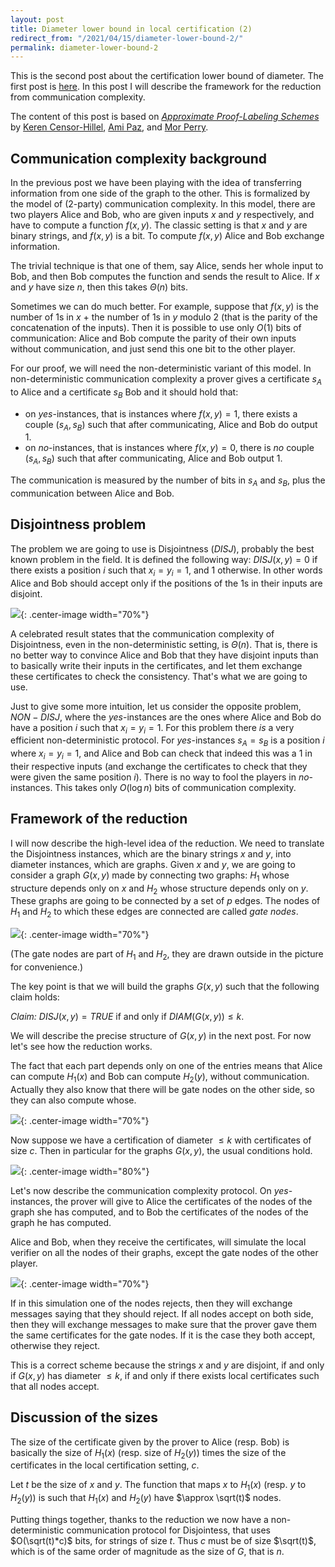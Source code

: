 ```yaml
---
layout: post
title: Diameter lower bound in local certification (2)
redirect_from: "/2021/04/15/diameter-lower-bound-2/"
permalink: diameter-lower-bound-2
---
```


This is the second post about the certification lower bound of diameter. 
The first post is [here](./https://discrete-notes.github.io/diameter-lower-bound-1).
In this post I will describe the framework for the reduction from 
communication complexity.

The content of this post is based on 
*[Approximate Proof-Labeling Schemes](https://www.sciencedirect.com/science/article/abs/pii/S030439751830536X?via%3Dihub)* by 
[Keren Censor-Hillel](https://ckeren.net.technion.ac.il/), 
[Ami Paz](https://sites.google.com/view/amipaz/), and 
[Mor Perry](https://dblp.org/pid/176/8185.html).

## Communication complexity background

In the previous post we have been playing with the idea of transferring
information from one side of the graph to the other. 
This is formalized by the model of (2-party) communication
complexity. 
In this model, there are two players Alice and Bob, who are given inputs
$x$ and $y$ respectively, and have to compute a function $f(x,y)$. 
The classic setting is that $x$ and $y$ are binary strings, and $f(x,y)$ is 
a bit. 
To compute $f(x,y)$ Alice and Bob exchange information. 

The trivial 
technique is that one of them, say Alice, sends her whole input to Bob, 
and then Bob computes the function and sends the result to Alice.
If $x$ and $y$ have size $n$, then this takes $\Theta(n)$ bits. 

Sometimes we can do much better. For example, suppose that $f(x,y)$ is the
number of 1s in $x$ + the number of 1s in $y$ modulo 2 (that is the 
parity of the concatenation of the inputs). Then it is possible to use only
$O(1)$ bits of communication: Alice and Bob compute the parity of their 
own inputs without communication, and just send this one bit to the other 
player.

For our proof, we will need the non-deterministic variant of this model.
In non-deterministic communication complexity a prover gives a certificate
$s_A$ to Alice and a certificate $s_B$ Bob and it should hold that: 
* on *yes*-instances, that is instances where $f(x,y)=1$, there exists 
a couple $(s_A,s_B)$ such that after communicating, Alice and Bob do output 1. 
* on *no*-instances, that is instances where $f(x,y)=0$, there is *no* 
couple $(s_A,s_B)$ such that after communicating, Alice and Bob output 1. 

The communication is measured by the number of bits in $s_A$ and $s_B$,
plus the communication between Alice and Bob. 


## Disjointness problem
The problem we are going to use is Disjointness ($DISJ$), probably the 
best known problem in the field. It is defined the following way: 
$DISJ(x,y)=0$ if there exists a position $i$ such that $x_i=y_i=1$, and 1
otherwise. In other words Alice and Bob should accept only if the positions
of the 1s in their inputs are disjoint.

![](assets/disjointness.png){: .center-image width="70%"}

A celebrated result states that the communication complexity of 
Disjointness, even in the non-deterministic setting, is $\Theta(n)$. 
That is, there is no better way to convince Alice and Bob that they have 
disjoint inputs than to basically write their inputs in the certificates, 
and let them exchange these certificates to check the consistency. 
That's what we are going to use. 

Just to give some more intuition, let us consider the opposite problem, 
$NON-DISJ$, where the *yes*-instances are the ones where Alice and Bob
do have a position $i$ such that $x_i=y_i=1$. For this problem there *is* a 
very efficient non-deterministic protocol. For *yes*-instances $s_A=s_B$ 
is a position $i$ where $x_i=y_i=1$, and Alice and 
Bob can check that indeed this was a 1 in their respective inputs (and 
exchange the certificates to check that they were given the same position 
$i$). 
There is no way to fool the players in *no*-instances. 
This takes only $O(\log n)$ bits of communication complexity. 

## Framework of the reduction	

I will now describe the high-level idea of the reduction.
We need to translate the Disjointness instances,
which are the binary strings $x$ and $y$, into diameter instances, which 
are graphs. 
Given $x$ and $y$, we are going to consider a graph $G(x,y)$ made by 
connecting two graphs: $H_1$ whose
structure depends only on $x$ and $H_2$ whose structure depends only on 
$y$. These graphs are going to be connected by a set of $p$ edges. 
The nodes of $H_1$ and $H_2$ to which these edges are connected are called
*gate nodes*. 

![](assets/graph-CC.png){: .center-image width="70%"}

(The gate nodes are part of $H_1$ and $H_2$, they are drawn outside in the 
picture for convenience.)

The key point is that we will build the graphs $G(x,y)$ such that the 
following claim holds:

*Claim:* $DISJ(x,y)=TRUE$ if and only if $DIAM(G(x,y))\leq k$.

We will describe the precise structure of $G(x,y)$ in the next post. 
For now let's see how the reduction works.

The fact that each part depends only on one of the entries means that 
Alice can compute $H_1(x)$ and Bob can compute $H_2(y)$, without 
communication. Actually they also know that there will be gate nodes on the 
other side, so they can also compute whose. 

![](assets/reduction-1.png){: .center-image width="70%"}

Now suppose we have a certification of diameter $\leq k$ with certificates 
of size $c$. Then in particular for the graphs $G(x,y)$, the usual 
conditions hold.

![](assets/reduction-2.png){: .center-image width="80%"}

Let's now describe the communication complexity protocol. 
On *yes*-instances, the prover will give to Alice the certificates of the 
nodes of the graph she has computed, and to Bob the certificates of the 
nodes of the graph he has computed. 

Alice and Bob, when they receive the certificates, will simulate the 
local verifier on all the nodes of their graphs, except the gate nodes 
of the other player. 

![](assets/reduction-3.png){: .center-image width="70%"}

If in this simulation one of the nodes rejects, then 
they will exchange messages saying that they should reject. If all nodes 
accept on both side, then they will exchange messages to make sure that 
the prover gave them the same certificates for the gate nodes. If it is the 
case they both accept, otherwise they reject. 

This is a correct scheme because the strings $x$ and $y$ are disjoint, if
and only if $G(x,y)$ has diameter $\leq k$, if and only if there exists 
local certificates such that all nodes accept. 

## Discussion of the sizes

The size of the certificate given by the prover to Alice (resp. Bob) is 
basically the size of $H_1(x)$ (resp. size of $H_2(y)$) times the size of 
the certificates in the local certification setting, $c$.

Let $t$ be the size of $x$ and $y$.
The function that maps $x$ to $H_1(x)$ (resp. $y$ to $H_2(y)$) is such that
$H_1(x)$ and $H_2(y)$ have $\approx \sqrt(t)$ nodes.

Putting things together, thanks to the reduction we now have a 
non-deterministic communication protocol for Disjointess, that uses 
$O(\sqrt(t)*c)$ bits, for strings of size $t$. Thus $c$ must be of size 
$\sqrt(t)$, which is of the same order of magnitude as the size of $G$, 
that is $n$. 
 


